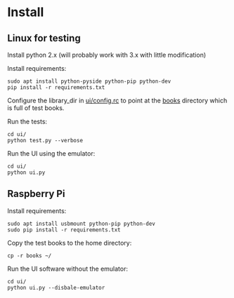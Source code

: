 # Install

## Linux for testing

Install python 2.x (will probably work with 3.x with little modification)

Install requirements:

    sudo apt install python-pyside python-pip python-dev
    pip install -r requirements.txt

Configure the library_dir in [ui/config.rc](ui/config.rc) to point at the [books](books) directory which is full of test books.

Run the tests:

    cd ui/
    python test.py --verbose

Run the UI using the emulator:

    cd ui/
    python ui.py

## Raspberry Pi

Install requirements:

    sudo apt install usbmount python-pip python-dev
    sudo pip install -r requirements.txt

Copy the test books to the home directory:

    cp -r books ~/

Run the UI software without the emulator:

    cd ui/
    python ui.py --disbale-emulator

